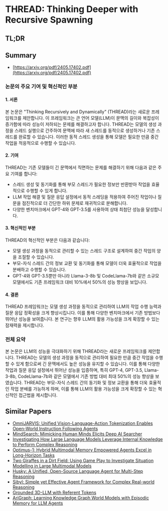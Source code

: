 # THREAD: Thinking Deeper with Recursive Spawning
## TL;DR
## Summary
- [https://arxiv.org/pdf/2405.17402.pdf](https://arxiv.org/pdf/2405.17402.pdf)

### 논문의 주요 기여 및 혁신적인 부분

#### 1. 서론
본 논문은 "Thinking Recursively and Dynamically" (THREAD)라는 새로운 프레임워크를 제안합니다. 이 프레임워크는 큰 언어 모델(LLM)이 문맥의 길이와 복잡성이 증가함에 따라 성능이 저하되는 문제를 해결하고자 합니다. THREAD는 모델의 생성 과정을 스레드 실행으로 간주하여 문맥에 따라 새 스레드를 동적으로 생성하거나 기존 스레드를 완료할 수 있습니다. 이러한 동적 스레드 생성을 통해 모델은 필요한 만큼 중간 작업을 적응적으로 수행할 수 있습니다.

#### 2. 기여
THREAD는 기존 모델들이 긴 문맥에서 직면하는 문제를 해결하기 위해 다음과 같은 주요 기여를 합니다:
- 스레드 생성 및 동기화를 통해 부모 스레드가 필요한 정보만 반환받아 작업을 효율적으로 수행할 수 있게 합니다.
- LLM 작업 해결 및 질문 응답 설정에서 동적 스레딩을 적용하여 주어진 작업이나 질문을 점진적으로 더 간단한 하위 문제로 재귀적으로 분해합니다.
- 다양한 벤치마크에서 GPT-4와 GPT-3.5를 사용하여 상태 최첨단 성능을 달성합니다.

#### 3. 혁신적인 부분
THREAD의 혁신적인 부분은 다음과 같습니다:
- 모델 생성 과정을 동적으로 관리할 수 있는 스레드 구조로 설계하여 중간 작업의 양을 조절할 수 있습니다.
- 부모-자식 스레드 간의 정보 교환 및 동기화를 통해 모델이 더욱 효율적으로 작업을 분배하고 수행할 수 있습니다.
- GPT-4와 GPT-3.5뿐만 아니라 Llama-3-8b 및 CodeLlama-7b와 같은 소규모 모델에서도 기존 프레임워크 대비 10%에서 50%의 성능 향상을 보입니다.

#### 4. 결론
THREAD 프레임워크는 모델 생성 과정을 동적으로 관리하여 LLM의 작업 수행 능력과 질문 응답 정확성을 크게 향상시킵니다. 이를 통해 다양한 벤치마크에서 기존 방법보다 뛰어난 성능을 보여줍니다. 본 연구는 향후 LLM의 활용 가능성을 크게 확장할 수 있는 잠재력을 제시합니다.

### 전체 요약
본 논문은 LLM의 성능을 극대화하기 위해 THREAD라는 새로운 프레임워크를 제안합니다. THREAD는 모델의 생성 과정을 동적으로 관리하여 필요한 만큼 중간 작업을 수행할 수 있게 함으로써 긴 문맥에서도 높은 성능을 유지할 수 있습니다. 이를 통해 다양한 작업과 질문 응답 설정에서 뛰어난 성능을 입증하며, 특히 GPT-4, GPT-3.5, Llama-3-8b, CodeLlama-7b와 같은 모델에서 기존 방법 대비 최대 50%의 성능 향상을 보였습니다. THREAD는 부모-자식 스레드 간의 동기화 및 정보 교환을 통해 더욱 효율적인 작업 분배를 가능하게 하며, 이를 통해 LLM의 활용 가능성을 크게 확장할 수 있는 혁신적인 접근법을 제시합니다.

## Similar Papers
- [OmniJARVIS: Unified Vision-Language-Action Tokenization Enables Open-World Instruction Following Agents](2407.00114.md)
- [MindSearch: Mimicking Human Minds Elicits Deep AI Searcher](2407.20183.md)
- [Investigating How Large Language Models Leverage Internal Knowledge to Perform Complex Reasoning](2406.19502.md)
- [Optimus-1: Hybrid Multimodal Memory Empowered Agents Excel in Long-Horizon Tasks](2408.03615.md)
- [Two Giraffes in a Dirt Field: Using Game Play to Investigate Situation Modelling in Large Multimodal Models](2406.14035.md)
- [Husky: A Unified, Open-Source Language Agent for Multi-Step Reasoning](2406.06469.md)
- [Sibyl: Simple yet Effective Agent Framework for Complex Real-world Reasoning](2407.10718.md)
- [Grounded 3D-LLM with Referent Tokens](2405.10370.md)
- [AriGraph: Learning Knowledge Graph World Models with Episodic Memory for LLM Agents](2407.04363.md)
